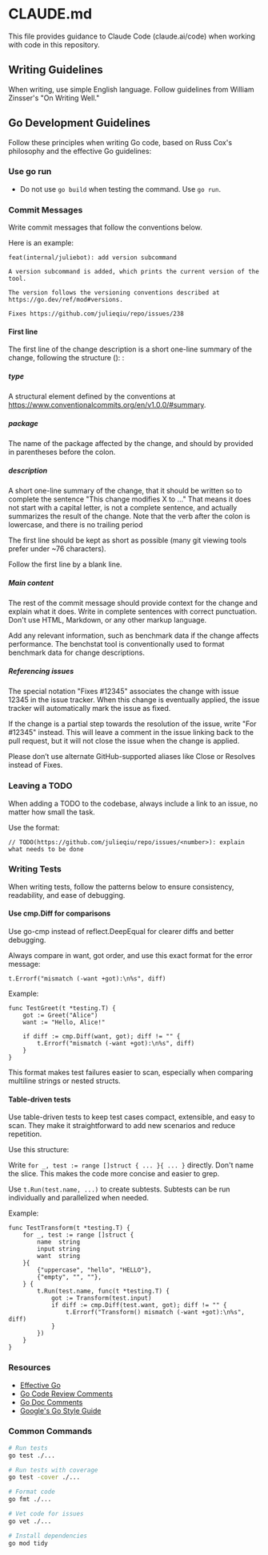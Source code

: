 # CLAUDE.md

This file provides guidance to Claude Code (claude.ai/code) when working with
code in this repository.

## Writing Guidelines

When writing, use simple English language. Follow guidelines from  William
Zinsser's "On Writing Well."

## Go Development Guidelines

Follow these principles when writing Go code, based on Russ Cox's philosophy
and the effective Go guidelines:

### Use go run
- Do not use `go build` when testing the command. Use `go run`.

### Commit Messages

Write commit messages that follow the conventions below.

Here is an example:

```
feat(internal/juliebot): add version subcommand

A version subcommand is added, which prints the current version of the tool.

The version follows the versioning conventions described at
https://go.dev/ref/mod#versions.

Fixes https://github.com/julieqiu/repo/issues/238
```

#### First line
The first line of the change description is a short one-line summary of the
change, following the structure <type>(<package>): <description>:

##### type
A structural element defined by the conventions at
https://www.conventionalcommits.org/en/v1.0.0/#summary.

##### package
The name of the package affected by the change, and should by provided in
parentheses before the colon.

##### description
A short one-line summary of the change, that it should be written so to
complete the sentence "This change modifies X to ..." That means it
does not start with a capital letter, is not a complete sentence, and actually
summarizes the result of the change. Note that the verb after the colon is
lowercase, and there is no trailing period

The first line should be kept as short as possible (many git viewing tools
prefer under ~76 characters).

Follow the first line by a blank line.

##### Main content
The rest of the commit message should provide context for the change and
explain what it does. Write in complete sentences with correct punctuation.
Don't use HTML, Markdown, or any other markup language.

Add any relevant information, such as benchmark data if the change affects
performance. The benchstat tool is conventionally used to format benchmark data
for change descriptions.

##### Referencing issues
The special notation "Fixes #12345" associates the change with issue 12345 in
the issue tracker. When this change is eventually applied, the issue tracker
will automatically mark the issue as fixed.

If the change is a partial step towards the resolution of the issue, write "For
#12345" instead. This will leave a comment in the issue linking back to the
pull request, but it will not close the issue when the change is applied.

Please don’t use alternate GitHub-supported aliases like Close or Resolves
instead of Fixes.

### Leaving a TODO
When adding a TODO to the codebase, always include a link to an issue, no
matter how small the task.

Use the format:

```
// TODO(https://github.com/julieqiu/repo/issues/<number>): explain what needs to be done
```

### Writing Tests
When writing tests, follow the patterns below to ensure consistency,
readability, and ease of debugging.

#### Use cmp.Diff for comparisons
Use go-cmp instead of reflect.DeepEqual for clearer diffs and better debugging.

Always compare in want, got order, and use this exact format for the error
message:

```
t.Errorf("mismatch (-want +got):\n%s", diff)
```

Example:

```
func TestGreet(t *testing.T) {
	got := Greet("Alice")
	want := "Hello, Alice!"

	if diff := cmp.Diff(want, got); diff != "" {
		t.Errorf("mismatch (-want +got):\n%s", diff)
	}
}
```

This format makes test failures easier to scan, especially when comparing
multiline strings or nested structs.

#### Table-driven tests
Use table-driven tests to keep test cases compact, extensible, and easy to
scan. They make it straightforward to add new scenarios and reduce repetition.

Use this structure:

Write `for _, test := range []struct { ... }{ ... }` directly. Don't name the
slice. This makes the code more concise and easier to grep.

Use `t.Run(test.name, ...)` to create subtests. Subtests can be run
individually and parallelized when needed.

Example:

```
func TestTransform(t *testing.T) {
	for _, test := range []struct {
		name  string
		input string
		want  string
	}{
		{"uppercase", "hello", "HELLO"},
		{"empty", "", ""},
	} {
		t.Run(test.name, func(t *testing.T) {
			got := Transform(test.input)
			if diff := cmp.Diff(test.want, got); diff != "" {
				t.Errorf("Transform() mismatch (-want +got):\n%s", diff)
			}
		})
	}
}
```

### Resources
- [Effective Go](https://go.dev/doc/effective_go)
- [Go Code Review Comments](https://go.dev/wiki/CodeReviewComments)
- [Go Doc Comments](https://go.dev/doc/comment)
- [Google's Go Style Guide](https://google.github.io/styleguide/go/decisions)

### Common Commands
```bash
# Run tests
go test ./...

# Run tests with coverage
go test -cover ./...

# Format code
go fmt ./...

# Vet code for issues
go vet ./...

# Install dependencies
go mod tidy

```
